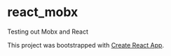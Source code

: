 # react_mobx
Testing out Mobx and React

This project was bootstrapped with [Create React App](https://github.com/facebookincubator/create-react-app).